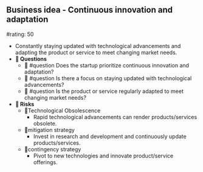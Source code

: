 ## Business idea - Continuous innovation and adaptation
#rating: 50
- Constantly staying updated with technological advancements and adapting the product or service to meet changing market needs.
- **💭 Questions**
  - 💭 #question Does the startup prioritize continuous innovation and adaptation?
  - 💭 #question Is there a focus on staying updated with technological advancements?
  - 💭 #question Is the product or service regularly adapted to meet changing market needs?
- **🚨 Risks**
  - 🚨Technological Obsolescence
    - Rapid technological advancements can render products/services obsolete.
  - 🚨mitigation strategy
    - Invest in research and development and continuously update products/services.
  - 🚨contingency strategy
    - Pivot to new technologies and innovate product/service offerings.


